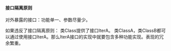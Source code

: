 ####  接口隔离原则

对外暴露的接口：功能单一、参数尽量少。

如果违反了接口隔离原则：
类Class提供了接口IterA。
类ClassA，类ClassB都可以通过使用接口IterA。那么IterA接口的实现中就要包含多种功能实现。表现的冗余繁重。

